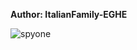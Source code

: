 <b>Author: ItalianFamily-EGHE</b><br>

![spyone](https://github.com/yuankong666/Ultimate-RAT-Collection/assets/128066597/89edd8ed-1920-4b0b-88d8-7e26bda08f80)

